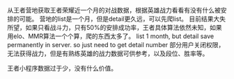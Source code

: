 从王者营地获取王者荣耀近一个月的对战数据，根据英雄战力看看有没有什么被安排的可能。
营地的list是一个月，但是detail更久远，可以先爬list。
目前结果大失所望，如果只看战斗力，只有50%的安排成功率，王者具体算法依然未知，如果用elo、MMR算法一个个算，爬的东西太多了。
list 1 month, but detail save permanently in server. so just need to get detail number
部分用户关闭权限，无法获得战力，但是有熟练英雄的战力数据可供参考，以及段位、胜率等。

王者小程序数据过于少，没有什么价值。

